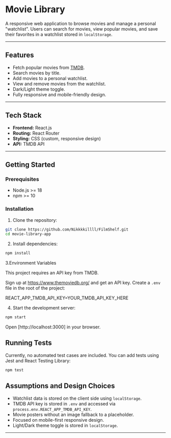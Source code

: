 # Movie Library

A responsive web application to browse movies and manage a personal "watchlist". Users can search for movies, view popular movies, and save their favorites in a watchlist stored in `localStorage`.

---

## Features

* Fetch popular movies from [TMDB](https://www.themoviedb.org/).
* Search movies by title.
* Add movies to a personal watchlist.
* View and remove movies from the watchlist.
* Dark/Light theme toggle.
* Fully responsive and mobile-friendly design.

---

## Tech Stack

* **Frontend:** React.js
* **Routing:** React Router
* **Styling:** CSS (custom, responsive design)
* **API:** TMDB API

---

## Getting Started

### Prerequisites

* Node.js >= 18
* npm >= 10

### Installation

1. Clone the repository:

```bash
git clone https://github.com/Nikkkkillll/FilmShelf.git
cd movie-library-app
```

2. Install dependencies:

```bash
npm install
```

3.Environment Variables

This project requires an API key from TMDB. 

Sign up at https://www.themoviedb.org/ and get an API key.
Create a `.env` file in the root of the project:
   
REACT_APP_TMDB_API_KEY=YOUR_TMDB_API_KEY_HERE

4. Start the development server:

```bash
npm start
```

Open [http://localhost:3000] in your browser.


## Running Tests

Currently, no automated test cases are included. You can add tests using Jest and React Testing Library:

```bash
npm test
```



## Assumptions and Design Choices

* Watchlist data is stored on the client side using `localStorage`.
* TMDB API key is stored in `.env` and accessed via `process.env.REACT_APP_TMDB_API_KEY`.
* Movie posters without an image fallback to a placeholder.
* Focused on mobile-first responsive design.
* Light/Dark theme toggle is stored in `localStorage`.

---

